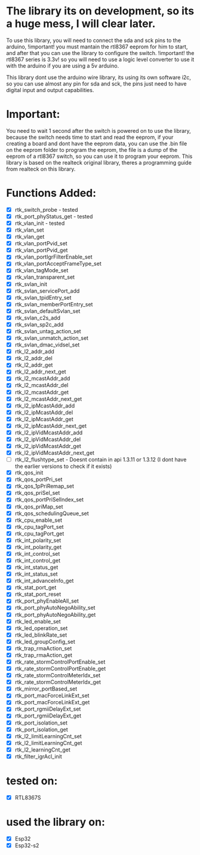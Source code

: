 # The library its on development, so its a huge mess, I will clear later.

To use this library, you will need to connect the sda and sck pins to the arduino, !important! you must mantain the rtl8367 eeprom for him to start, and after that you can use the library to configure the switch. !important! the rtl8367 series is 3.3v! so you will need to use a logic level converter to use it with the arduino if you are using a 5v arduino.

This library dont use the arduino wire library, its using its own software i2c, so you can use almost any pin for sda and sck, the pins just need to have digital input and output capabilities.

# Important:

You need to wait 1 second after the switch is powered on to use the library, because the switch needs time to start and read the eeprom, if your creating a board and dont have the eeprom data, you can use the .bin file on the eeprom folder to program the eeprom, the file is a dump of the eeprom of a rtl8367 switch, so you can use it to program your eeprom.
This library is based on the realteck original library, theres a programming guide from realteck on this library.

# Functions Added:

- [x] rtk_switch_probe - tested
- [x] rtk_port_phyStatus_get - tested
- [x] rtk_vlan_init - tested
- [x] rtk_vlan_set
- [x] rtk_vlan_get
- [x] rtk_vlan_portPvid_set
- [x] rtk_vlan_portPvid_get
- [x] rtk_vlan_portIgrFilterEnable_set
- [x] rtk_vlan_portAcceptFrameType_set
- [x] rtk_vlan_tagMode_set
- [x] rtk_vlan_transparent_set
- [x] rtk_svlan_init
- [x] rtk_svlan_servicePort_add
- [x] rtk_svlan_tpidEntry_set
- [x] rtk_svlan_memberPortEntry_set
- [x] rtk_svlan_defaultSvlan_set
- [x] rtk_svlan_c2s_add
- [x] rtk_svlan_sp2c_add
- [x] rtk_svlan_untag_action_set
- [x] rtk_svlan_unmatch_action_set
- [x] rtk_svlan_dmac_vidsel_set
- [x] rtk_l2_addr_add
- [x] rtk_l2_addr_del
- [x] rtk_l2_addr_get
- [x] rtk_l2_addr_next_get
- [x] rtk_l2_mcastAddr_add
- [x] rtk_l2_mcastAddr_del
- [x] rtk_l2_mcastAddr_get
- [x] rtk_l2_mcastAddr_next_get
- [x] rtk_l2_ipMcastAddr_add
- [x] rtk_l2_ipMcastAddr_del
- [x] rtk_l2_ipMcastAddr_get
- [x] rtk_l2_ipMcastAddr_next_get
- [x] rtk_l2_ipVidMcastAddr_add
- [x] rtk_l2_ipVidMcastAddr_del
- [x] rtk_l2_ipVidMcastAddr_get
- [x] rtk_l2_ipVidMcastAddr_next_get
- [ ] rtk_l2_flushtype_set - Doesnt contain in api 1.3.11 or 1.3.12 (I dont have the earlier versions to check if it exists)
- [x] rtk_qos_init
- [x] rtk_qos_portPri_set
- [x] rtk_qos_1pPriRemap_set
- [x] rtk_qos_priSel_set
- [x] rtk_qos_portPriSelIndex_set   
- [x] rtk_qos_priMap_set
- [x] rtk_qos_schedulingQueue_set
- [x] rtk_cpu_enable_set
- [x] rtk_cpu_tagPort_set
- [x] rtk_cpu_tagPort_get
- [x] rtk_int_polarity_set
- [x] rtk_int_polarity_get
- [x] rtk_int_control_set
- [x] rtk_int_control_get
- [x] rtk_int_status_get
- [x] rtk_int_status_set
- [x] rtk_int_advanceInfo_get
- [x] rtk_stat_port_get
- [x] rtk_stat_port_reset
- [x] rtk_port_phyEnableAll_set
- [x] rtk_port_phyAutoNegoAbility_set
- [x] rtk_port_phyAutoNegoAbility_get
- [x] rtk_led_enable_set
- [x] rtk_led_operation_set
- [x] rtk_led_blinkRate_set
- [x] rtk_led_groupConfig_set
- [x] rtk_trap_rmaAction_set
- [x] rtk_trap_rmaAction_get
- [x] rtk_rate_stormControlPortEnable_set
- [x] rtk_rate_stormControlPortEnable_get
- [x] rtk_rate_stormControlMeterIdx_set
- [x] rtk_rate_stormControlMeterIdx_get
- [x] rtk_mirror_portBased_set
- [x] rtk_port_macForceLinkExt_set
- [x] rtk_port_macForceLinkExt_get
- [x] rtk_port_rgmiiDelayExt_set
- [x] rtk_port_rgmiiDelayExt_get
- [x] rtk_port_isolation_set
- [x] rtk_port_isolation_get
- [x] rtk_l2_limitLearningCnt_set
- [x] rtk_l2_limitLearningCnt_get
- [x] rtk_l2_learningCnt_get
- [x] rtk_filter_igrAcl_init

# tested on:

- [x] RTL8367S

# used the library on:

- [x] Esp32
- [x] Esp32-s2